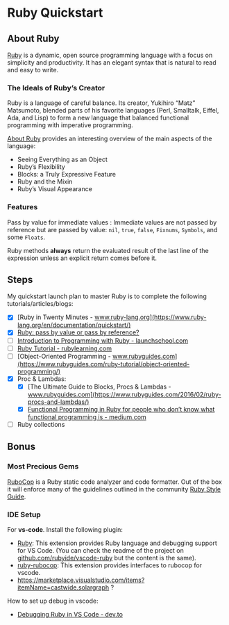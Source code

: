 # Ruby Quickstart

## About Ruby

[Ruby][] is a dynamic, open source programming language with a focus on simplicity and productivity. It has an elegant syntax that is natural to read and easy to write.

### The Ideals of Ruby’s Creator

Ruby is a language of careful balance. Its creator, Yukihiro “Matz” Matsumoto, blended parts of his favorite languages (Perl, Smalltalk, Eiffel, Ada, and Lisp) to form a new language that balanced functional programming with imperative programming.

[About Ruby][] provides an interesting overview of the main aspects of the language:

* Seeing Everything as an Object
* Ruby’s Flexibility
* Blocks: a Truly Expressive Feature
* Ruby and the Mixin
* Ruby’s Visual Appearance

[Ruby]: https://www.ruby-lang.org/en/
[About Ruby]: https://www.ruby-lang.org/en/about/

### Features

Pass by value for immediate values
:    Immediate values are not passed by reference but are passed by value: `nil`, `true`, `false`, `Fixnums`, `Symbols`, and some `Floats`.

Ruby methods **always** return the evaluated result of the last line of the expression unless an explicit return comes before it.

## Steps

My quickstart launch plan to master Ruby is to complete the following tutorials/articles/blogs:

* [x] [Ruby in Twenty Minutes - www.ruby-lang.org](https://www.ruby-lang.org/en/documentation/quickstart/)
* [x] [Ruby: pass by value or pass by reference?](http://rubyblog.pro/2017/09/pass-by-value-or-pass-by-reference)
* [ ] [Introduction to Programming with Ruby - launchschool.com](https://launchschool.com/books/ruby/read/introduction#howtoreadthisbook)
* [ ] [Ruby Tutorial - rubylearning.com](http://rubylearning.com/satishtalim/tutorial.html)
* [ ] [Object-Oriented Programming - www.rubyguides.com](https://www.rubyguides.com/ruby-tutorial/object-oriented-programming/)
* [x] Proc & Lambdas:
  * [x] [The Ultimate Guide to Blocks, Procs & Lambdas - www.rubyguides.com](https://www.rubyguides.com/2016/02/ruby-procs-and-lambdas/)
  * [x] [Functional Programming in Ruby for people who don’t know what functional programming is - medium.com](https://medium.com/craft-academy/functional-programming-in-ruby-for-people-who-dont-know-what-functional-programming-is-f0c4ab7dc68c)
* [ ] Ruby collections

## Bonus

### Most Precious Gems

[RuboCop](https://github.com/rubocop-hq/rubocop) is a Ruby static code analyzer and code formatter. Out of the box it will enforce many of the guidelines outlined in the community [Ruby Style Guide](https://rubystyle.guide/).

### IDE Setup

For **vs-code**. Install the following plugin:

* [Ruby](https://marketplace.visualstudio.com/items?itemName=rebornix.Ruby): This extension provides Ruby language and debugging support for VS Code. (You can check the readme of the project on [github.com/rubyide/vscode-ruby](https://github.com/rubyide/vscode-ruby) but the content is the same).
* [ruby-rubocop](https://marketplace.visualstudio.com/items?itemName=misogi.ruby-rubocop): This extension provides interfaces to rubocop for vscode.
* https://marketplace.visualstudio.com/items?itemName=castwide.solargraph ?

How to set up debug in vscode:

* [Debugging Ruby in VS Code - dev.to](https://dev.to/dnamsons/ruby-debugging-in-vscode-3bkj)
